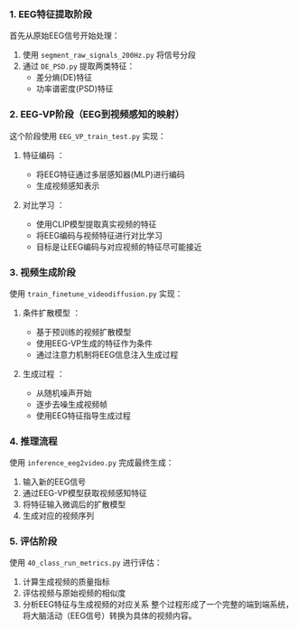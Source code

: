 ### 1. EEG特征提取阶段
首先从原始EEG信号开始处理：

1. 使用 `segment_raw_signals_200Hz.py` 将信号分段
2. 通过 `DE_PSD.py` 提取两类特征：
   - 差分熵(DE)特征
   - 功率谱密度(PSD)特征
### 2. EEG-VP阶段（EEG到视频感知的映射）
这个阶段使用 `EEG_VP_train_test.py` 实现：

1. 特征编码 ：
   
   - 将EEG特征通过多层感知器(MLP)进行编码
   - 生成视频感知表示
2. 对比学习 ：
   
   - 使用CLIP模型提取真实视频的特征
   - 将EEG编码与视频特征进行对比学习
   - 目标是让EEG编码与对应视频的特征尽可能接近
### 3. 视频生成阶段
使用 `train_finetune_videodiffusion.py` 实现：

1. 条件扩散模型 ：
   
   - 基于预训练的视频扩散模型
   - 使用EEG-VP生成的特征作为条件
   - 通过注意力机制将EEG信息注入生成过程
2. 生成过程 ：
   
   - 从随机噪声开始
   - 逐步去噪生成视频帧
   - 使用EEG特征指导生成过程
### 4. 推理流程
使用 `inference_eeg2video.py` 完成最终生成：

1. 输入新的EEG信号
2. 通过EEG-VP模型获取视频感知特征
3. 将特征输入微调后的扩散模型
4. 生成对应的视频序列
### 5. 评估阶段
使用 `40_class_run_metrics.py` 进行评估：

1. 计算生成视频的质量指标
2. 评估视频与原始视频的相似度
3. 分析EEG特征与生成视频的对应关系
整个过程形成了一个完整的端到端系统，将大脑活动（EEG信号）转换为具体的视频内容。